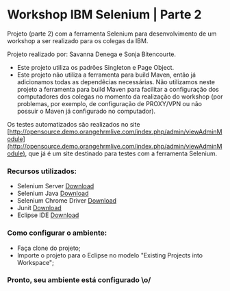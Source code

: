 # Workshop IBM Selenium | Parte 2

Projeto (parte 2) com a ferramenta Selenium para desenvolvimento de um workshop a ser realizado para os colegas da IBM.

Projeto realizado por: Savanna Denega e Sonja Bitencourte.

- Este projeto utiliza os padrões Singleton e Page Object.
- Este projeto não utiliza a ferramenta para build Maven, então já adicionamos todas as dependêcias necessárias. Não utilizamos neste projeto a ferramenta para build Maven para facilitar a configuração dos computadores dos colegas no momento da realização do workshop (por problemas, por exemplo, de configuração de PROXY/VPN ou não possuir o Maven já configurado no computador).

Os testes automatizados são realizados no site [http://opensource.demo.orangehrmlive.com/index.php/admin/viewAdminModule](http://opensource.demo.orangehrmlive.com/index.php/admin/viewAdminModule), que já é um site destinado para testes com a ferramenta Selenium.

### Recursos utilizados:

- Selenium Server [Download](https://www.seleniumhq.org/download/)
- Selenium Java [Download](https://www.seleniumhq.org/download/)
- Selenium Chrome Driver [Download](https://sites.google.com/a/chromium.org/chromedriver/downloads)
- Junit [Download](https://junit.org/junit4/)
- Eclipse IDE [Download](http://www.eclipse.org/downloads/)

### Como configurar o ambiente:

- Faça clone do projeto;
- Importe o projeto para o Eclipse no modelo "Existing Projects into Workspace";

### Pronto, seu ambiente está configurado \o/
